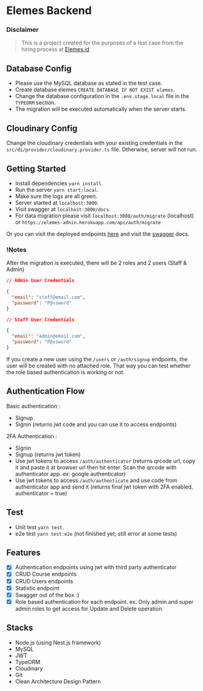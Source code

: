 # Elemes Backend

### Disclaimer

> This is a project created for the purposes of a test case from the hiring process at [Elemes.id](https://elemes.id)

## Database Config

- Please use the MySQL database as stated in the test case.
- Create database elemes ```CREATE DATABASE IF NOT EXIST elemes```.
- Change the database configuration in the ```.env.stage.local``` file in the ```TYPEORM``` section.
- The migration will be executed automatically when the server starts.

## Cloudinary Config

Change the cloudinary credentials with your existing credentials in the ```src/di/provider/cloudinary.provider.ts```
file. Otherwise, server will not run.

## Getting Started

- Install dependencies ```yarn install```.
- Run the server ```yarn start:local```.
- Make sure the logs are all green.
- Server started at ```localhost:3000```.
- Visit swagger at ```localhost:3000/docs```.
- For data migration please visit ```localhost:3000/auth/migrate``` (localhost)
  or ```https://elemes-adnin.herokuapp.com/api/auth/migrate```

Or you can visit the deployed endpoints [here](https://elemes-adnin.herokuapp.com/) and visit
the [swagger](https://elemes-adnin.herokuapp.com/docs) docs.

### !Notes

After the migration is executed, there will be 2 roles and 2 users (Staff & Admin)

```json
// Admin User Credentials

{
  "email": "staff@email.com",
  "password": "P@ssword"
}

// Staff User Credentials

{
  "email": "admin@email.com",
  "password": "P@ssword"
}
```

If you create a new user using the ```/users``` or ```/auth/signup``` endpoints, the user will be created with no
attached role. That way you can test whether the role based authentication is working or not.

## Authentication Flow

Basic authentication :

- Signup
- Signin (returns jwt code and you can use it to access endpoints)

2FA Authentication :

- Signin
- Signup (returns jwt token)
- Use jwt tokens to access ```/auth/authenticator``` (returns qrcode url, copy it and paste it at browser url then hit
  enter. Scan the qrcode with authenticator app. ex: google authenticator)
- Use jwt tokens to access ```/auth/authenticate``` and use code from authenticator app and send it (returns final jwt
  token with 2FA enabled, authenticator = true)

## Test

- Unit test ```yarn test```.
- e2e test ```yarn test:e2e``` (not finished yet, still error at some tests)

## Features

- [x] Authentication endpoints using jwt with third party authenticator
- [x] CRUD Course endpoints
- [x] CRUD Users endpoints
- [x] Statistic endpoint
- [x] Swagger out of the box :)
- [x] Role based authentication for each endpoint. ex: Only admin and super admin roles to get access for Update and
  Delete operation.

## Stacks

- Node.js (using Nest.js framework)
- MySQL
- JWT
- TypeORM
- Cloudinary
- Git
- Clean Architecture Design Pattern
